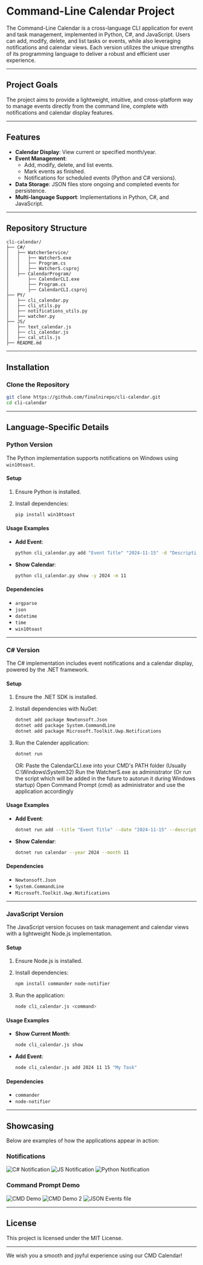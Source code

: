 # Command-Line Calendar Project

The Command-Line Calendar is a cross-language CLI application for event and task management, implemented in Python, C#, and JavaScript. Users can add, modify, delete, and list tasks or events, while also leveraging notifications and calendar views. Each version utilizes the unique strengths of its programming language to deliver a robust and efficient user experience.

---

## Project Goals

The project aims to provide a lightweight, intuitive, and cross-platform way to manage events directly from the command line, complete with notifications and calendar display features.

---

## Features

- **Calendar Display**: View current or specified month/year.
- **Event Management**:
  - Add, modify, delete, and list events.
  - Mark events as finished.
  - Notifications for scheduled events (Python and C# versions).
- **Data Storage**: JSON files store ongoing and completed events for persistence.
- **Multi-language Support**: Implementations in Python, C#, and JavaScript.

---

## Repository Structure

```
cli-calendar/
├── C#/
│   ├── WatcherService/
│   │   ├── WatcherS.exe
│   │   ├── Program.cs
│   │   ├── WatcherS.csproj
│   ├── CalendarProgram/
│       ├── CalendarCLI.exe
│       ├── Program.cs
│       ├── CalendarCLI.csproj
├── PY/
│   ├── cli_calendar.py
│   ├── cli_utils.py
│   ├── notifications_utils.py
│   ├── watcher.py
├── JS/
│   ├── text_calendar.js
│   ├── cli_calendar.js
│   ├── cal_utils.js
├── README.md
```

---

## Installation

### Clone the Repository

```bash
git clone https://github.com/finalnirepo/cli-calendar.git
cd cli-calendar
```

---

## Language-Specific Details

### Python Version

The Python implementation supports notifications on Windows using `win10toast`.

#### Setup

1. Ensure Python is installed.
2. Install dependencies:

   ```bash
   pip install win10toast
   ```

#### Usage Examples

- **Add Event**:

  ```bash
  python cli_calendar.py add "Event Title" "2024-11-15" -d "Description" -t "09:00" -n "2024-11-15-07:00"
  ```

- **Show Calendar**:

  ```bash
  python cli_calendar.py show -y 2024 -m 11
  ```

#### Dependencies

- `argparse`
- `json`
- `datetime`
- `time`
- `win10toast`

---

### C# Version

The C# implementation includes event notifications and a calendar display, powered by the .NET framework.

#### Setup

1. Ensure the .NET SDK is installed.
2. Install dependencies with NuGet:

   ```bash
   dotnet add package Newtonsoft.Json
   dotnet add package System.CommandLine
   dotnet add package Microsoft.Toolkit.Uwp.Notifications
   ```

3. Run the Calender application:

   ```bash
   dotnet run
   ```
   OR:
   Paste the CalendarCLI.exe into your CMD's PATH folder (Usually C:\Windows\System32)
   Run the WatcherS.exe as administrator (Or run the script which will be added in the future to autorun it during Windows startup)
   Open Command Prompt (cmd) as administrator and use the application accordingly

#### Usage Examples

- **Add Event**:

  ```bash
  dotnet run add --title "Event Title" --date "2024-11-15" --description "Description"
  ```

- **Show Calendar**:

  ```bash
  dotnet run calendar --year 2024 --month 11
  ```

#### Dependencies

- `Newtonsoft.Json`
- `System.CommandLine`
- `Microsoft.Toolkit.Uwp.Notifications`

---

### JavaScript Version

The JavaScript version focuses on task management and calendar views with a lightweight Node.js implementation.

#### Setup

1. Ensure Node.js is installed.
2. Install dependencies:

   ```bash
   npm install commander node-notifier
   ```

3. Run the application:

   ```bash
   node cli_calendar.js <command>
   ```

#### Usage Examples

- **Show Current Month**:

  ```bash
  node cli_calendar.js show
  ```

- **Add Event**:

  ```bash
  node cli_calendar.js add 2024 11 15 "My Task"
  ```

#### Dependencies

- `commander`
- `node-notifier`

---

## Showcasing

Below are examples of how the applications appear in action:

### Notifications

![C# Notification](Screenshots/CSNotif_primjer.png)
![JS Notification](Screenshots/JSPrimjerNotif.png)
![Python Notification](Screenshots/PythonNotif_primjer.png)

### Command Prompt Demo

![CMD Demo](Screenshots/WSCMDExample1.PNG)
![CMD Demo 2](Screenshots/WSCMDExample2.PNG)
![JSON Events file](Screenshots/JSONFileExample.PNG)

---

## License

This project is licensed under the MIT License.

---

We wish you a smooth and joyful experience using our CMD Calendar!

